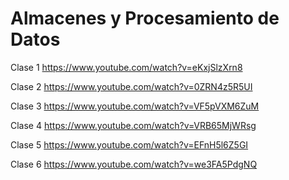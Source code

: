 
# Almacenes y Procesamiento de Datos

Clase 1 https://www.youtube.com/watch?v=eKxjSlzXrn8

Clase 2 https://www.youtube.com/watch?v=0ZRN4z5R5UI

Clase 3 https://www.youtube.com/watch?v=VF5pVXM6ZuM

Clase 4 https://www.youtube.com/watch?v=VRB65MjWRsg

Clase 5 https://www.youtube.com/watch?v=EFnH5l6Z5GI

Clase 6 https://www.youtube.com/watch?v=we3FA5PdgNQ

